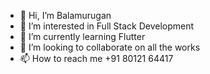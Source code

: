 - 👋 Hi, I’m Balamurugan
- 👀 I’m interested in Full Stack Development
- 🌱 I’m currently learning Flutter 
- 💞️ I’m looking to collaborate on all the works
- 📫 How to reach me +91 80121 64417

<!---
balamurugan-uitoux/balamurugan-uitoux is a ✨ special ✨ repository because its `README.md` (this file) appears on your GitHub profile.
You can click the Preview link to take a look at your changes.
--->
